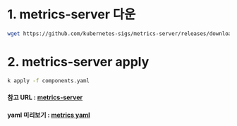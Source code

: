 # 1. metrics-server 다운
```bash
wget https://github.com/kubernetes-sigs/metrics-server/releases/download/v0.7.2/components.yaml
```  

# 2. metrics-server apply
```bash
k apply -f components.yaml
```
#### 참고 URL : [metrics-server](https://github.com/kubernetes-sigs/metrics-server/releases)
#### yaml 미리보기 : [metrics yaml](https://git.noonbaram.shop/components/metrics-server/metrics-server.yaml)
